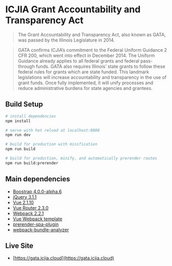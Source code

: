 # ICJIA Grant Accountability and Transparency Act

> The Grant Accountability and Transparency Act, also known as GATA, was passed by the Illinois Legislature in 2014.

> GATA confirms ICJIA’s commitment to the Federal Uniform Guidance 2 CFR 200, which went into effect in December 2014. The Uniform Guidance already applies to all federal grants and federal pass-through funds. GATA also requires Illinois’ state grants to follow these federal rules for grants which are state funded. This landmark legislations will increase accountability and transparency in the use of grant funds. Once fully implemented, it will unify processes and reduce administrative burdens for state agencies and grantees.

## Build Setup

``` bash
# install dependencies
npm install

# serve with hot reload at localhost:8080
npm run dev

# build for production with minification
npm run build

# build for production, minify, and automatically prerender routes
npm run build:prerender

```

## Main dependencies
- [Boostrap 4.0.0-alpha.6](https://v4-alpha.getbootstrap.com/getting-started/introduction/)
- [jQuery 3.1.1](https://jquery.com/)
- [Vue 2.1.10](https://vuejs.org/)
- [Vue Router 2.3.0](https://github.com/vuejs/vue-router)
- [Webpack 2.2.1](https://webpack.js.org/)
- [Vue Webpack template](https://github.com/vuejs-templates/webpack)
- [prerender-spa-plugin](https://github.com/chrisvfritz/prerender-spa-plugin)
- [webpack-bundle-analyzer](https://github.com/th0r/webpack-bundle-analyzer)

## Live Site
- [https://gata.icjia.cloud](https://gata.icjia.cloud)
